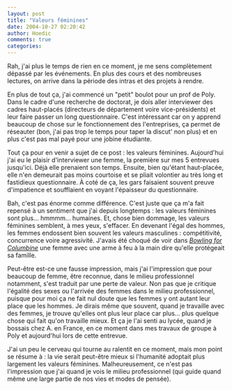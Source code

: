 ```yaml
---
layout: post
title: "Valeurs féminines"
date: 2004-10-27 02:20:42
author: Hoedic
comments: true
categories: 
---
```



Rah, j'ai plus le temps de rien en ce moment, je me sens complètement dépassé par les événements. En plus des cours et des nombreuses lectures, on arrive dans la période des intras et des projets à rendre.

En plus de tout ça, j'ai commencé un "petit" boulot pour un prof de Poly. Dans le cadre d'une recherche de doctorat, je dois aller interviewer des cadres haut-placés (directeurs de département voire vice-présidents) et leur faire passer un long questionnaire. C'est intéressant car on y apprend beaucoup de chose sur le fonctionnement des l'entreprises, ça permet de réseauter (bon, j'ai pas trop le temps pour taper la discut' non plus) et en plus c'est pas mal payé pour une jobine étudiante.

Tout ça pour en venir a sujet de ce post : les valeurs féminines. Aujourd'hui j'ai eu le plaisir d'interviewer une femme, la première sur mes 5 entrevues jusqu'ici. Déjà elle prenaient son temps. Ensuite, bien qu'étant haut-placée, elle n'en demeurait pas moins courtoise et se pliait volontier au très long et fastidieux questionnaire. À coté de ça, les gars faisaient souvent preuve d'impatience et soufflaient en voyant l'épaisseur du questionnaire.

Bah, c'est pas énorme comme différence. C'est juste que ça m'a fait repensé à un sentiment que j'ai depuis longtemps : les valeurs féminines sont plus... hmmmm... humaines. Et, chose bien dommage, les valeurs féminines semblent, à mes yeux, s'effacer. En devenant l'égal des hommes, les femmes endossent bien souvent les valeurs masculines : compétitivité, concurrence voire agressivité. J'avais été choqué de voir dans [*Bowling for Columbine*](http://imdb.com/title/tt0310793/) une femme avec une arme à feu à la main dire qu'elle protégeait sa famille.

Peut-être est-ce une fausse impression, mais j'ai l'impression que pour beaucoup de femme, être reconnue, dans le milieu professionnel notamment, s'est traduit par une perte de valeur. Non pas que je critique l'égalité des sexes ou l'arrivée des femmes dans le milieu professionnel, puisque pour moi ça ne fait nul doute que les femmes y ont autant leur place que les hommes. Je dirais même que souvent, quand je travaille avec des femmes, je trouve qu'elles ont plus leur place car plus... plus quelque chose qui fait qu'on travaille mieux. Et ça je l'ai senti au lycée, quand je bossais chez A. en France, en ce moment dans mes travaux de groupe à Poly et aujourd'hui lors de cette entrevue.

J'ai un peu le cerveau qui tourne au ralentit en ce moment, mais mon point se résume à : la vie serait peut-être mieux si l'humanité adoptait plus largement les valeurs féminines. Malheureusement, ce n'est pas l'impression que j'ai quand je vois le milieu professionnel (qui guide quand même une large partie de nos vies et modes de pensée). 